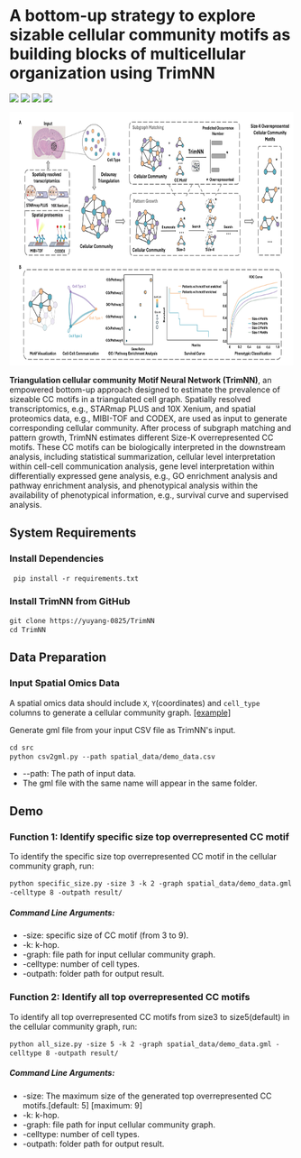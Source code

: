 # A bottom-up strategy to explore sizable cellular community motifs as building blocks of multicellular organization using TrimNN
<img src="https://img.shields.io/badge/TrimNN-v0.0.1-blue"> <img src="https://img.shields.io/badge/Platform-Linux-blue"> <img src="https://img.shields.io/badge/Language-python3-blue"> <img src="https://img.shields.io/badge/License-MIT-blue">

<p align="center">
  <img height="450" width="750" src="https://github.com/yuyang-0825/TrimNN/blob/main/figure/Figure.png"/>
</p>

**Triangulation cellular community Motif Neural Network (TrimNN)**, an empowered bottom-up approach designed to estimate the prevalence of sizeable CC motifs in a triangulated cell graph. Spatially resolved transcriptomics, e.g., STARmap PLUS and 10X Xenium, and spatial proteomics data, e.g., MIBI-TOF and CODEX, are used as input to generate corresponding cellular community. After process of subgraph matching and pattern growth, TrimNN estimates different Size-K overrepresented CC motifs. These CC motifs can be biologically interpreted in the downstream analysis, including statistical summarization, cellular level interpretation within cell-cell communication analysis, gene level interpretation within differentially expressed gene analysis, e.g., GO enrichment analysis and pathway enrichment analysis, and phenotypical analysis within the availability of phenotypical information, e.g., survival curve and supervised analysis. 


## System Requirements
### Install  Dependencies
``` 
 pip install -r requirements.txt
```

### Install TrimNN from GitHub
```
git clone https://yuyang-0825/TrimNN
cd TrimNN
```
## Data Preparation

### Input Spatial Omics Data
A spatial omics data should include ```X```, ```Y```(coordinates) and ```cell_type```  columns to generate a cellular community graph. [[example]](https://github.com/yuyang-0825/TrimNN/blob/main/spatial_data/demo_data.csv)

Generate gml file from your input CSV file as TrimNN's input.
```
cd src 
python csv2gml.py --path spatial_data/demo_data.csv
```
* --path: The path of input data.
* The gml file with the same name will appear in the same folder.

 
## Demo

### Function 1: Identify specific size top overrepresented CC motif
To identify the specific size top overrepresented CC motif in the cellular community graph, run:
```
python specific_size.py -size 3 -k 2 -graph spatial_data/demo_data.gml -celltype 8 -outpath result/
```
##### Command Line Arguments:
*	-size: specific size of CC motif (from 3 to 9).
*	-k: k-hop.
*	-graph: file path for input cellular community graph.
*	-celltype: number of cell types.
*	-outpath: folder path for output result.

### Function 2: Identify all top overrepresented CC motifs
To identify all top overrepresented CC motifs from size3 to size5(default) in the cellular community graph, run:
```
python all_size.py -size 5 -k 2 -graph spatial_data/demo_data.gml -celltype 8 -outpath result/
```
##### Command Line Arguments:
*	-size: The maximum size of the generated top overrepresented CC motifs.[default: 5] [maximum: 9]
*	-k: k-hop.
*	-graph: file path for input cellular community graph.
*	-celltype: number of cell types.
*	-outpath: folder path for output result.

